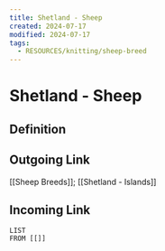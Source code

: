 ```yaml
---
title: Shetland - Sheep
created: 2024-07-17
modified: 2024-07-17
tags:
  - RESOURCES/knitting/sheep-breed
---
```

# Shetland - Sheep
## Definition

## Outgoing Link
[[Sheep Breeds]]; [[Shetland - Islands]]
## Incoming Link
```dataview
LIST
FROM [[]]
```
